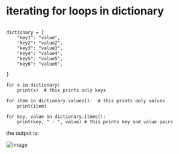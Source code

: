 # iterating for loops in dictionary 

```

dictionary = {
    "key1": "value",
    "key2": "value2",
    "key3": "value3",
    "key4": "value4",
    "key5": "value5",
    "key6": "value6",

}

for x in dictionary:
    print(x)  # this prints only keys

for item in dictionary.values():  # this prints only values
    print(item)

for key, value in dictionary.items():
    print(key, " : ", value) # this prints key and value pairs
```
the output is:

![image](https://user-images.githubusercontent.com/110176257/182580191-7d2153c2-5834-436d-b81f-68088165f6f3.png)
